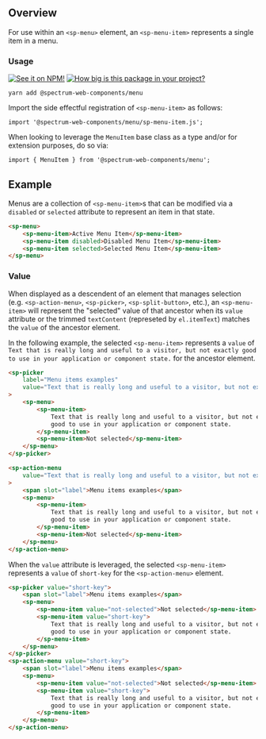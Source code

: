 ## Overview

For use within an `<sp-menu>` element, an `<sp-menu-item>` represents a single item in a menu.

### Usage

[![See it on NPM!](https://img.shields.io/npm/v/@spectrum-web-components/menu?style=for-the-badge)](https://www.npmjs.com/package/@spectrum-web-components/menu)
[![How big is this package in your project?](https://img.shields.io/bundlephobia/minzip/@spectrum-web-components/menu?style=for-the-badge)](https://bundlephobia.com/result?p=@spectrum-web-components/menu)

```
yarn add @spectrum-web-components/menu
```

Import the side effectful registration of `<sp-menu-item>` as follows:

```
import '@spectrum-web-components/menu/sp-menu-item.js';
```

When looking to leverage the `MenuItem` base class as a type and/or for extension purposes, do so via:

```
import { MenuItem } from '@spectrum-web-components/menu';
```

## Example

Menus are a collection of `<sp-menu-item>`s that can be modified via a `disabled` or `selected` attribute to represent an item in that state.

```html
<sp-menu>
    <sp-menu-item>Active Menu Item</sp-menu-item>
    <sp-menu-item disabled>Disabled Menu Item</sp-menu-item>
    <sp-menu-item selected>Selected Menu Item</sp-menu-item>
</sp-menu>
```

### Value

When displayed as a descendent of an element that manages selection (e.g. `<sp-action-menu>`, `<sp-picker>`, `<sp-split-button>`, etc.), an `<sp-menu-item>` will represent the "selected" value of that ancestor when its `value` attribute or the trimmed `textContent` (represeted by `el.itemText`) matches the `value` of the ancestor element.

In the following example, the selected `<sp-menu-item>` represents a `value` of `Text that is really long and useful to a visitor, but not exactly good to use in your application or component state.` for the ancestor element.

```html
<sp-picker
    label="Menu items examples"
    value="Text that is really long and useful to a visitor, but not exactly good to use in your application or component state."
>
    <sp-menu>
        <sp-menu-item>
            Text that is really long and useful to a visitor, but not exactly
            good to use in your application or component state.
        </sp-menu-item>
        <sp-menu-item>Not selected</sp-menu-item>
    </sp-menu>
</sp-picker>

<sp-action-menu
    value="Text that is really long and useful to a visitor, but not exactly good to use in your application or component state."
>
    <span slot="label">Menu items examples</span>
    <sp-menu>
        <sp-menu-item>
            Text that is really long and useful to a visitor, but not exactly
            good to use in your application or component state.
        </sp-menu-item>
        <sp-menu-item>Not selected</sp-menu-item>
    </sp-menu>
</sp-action-menu>
```

When the `value` attribute is leveraged, the selected `<sp-menu-item>` represents a `value` of `short-key` for the `<sp-action-menu>` element.

```html
<sp-picker value="short-key">
    <span slot="label">Menu items examples</span>
    <sp-menu>
        <sp-menu-item value="not-selected">Not selected</sp-menu-item>
        <sp-menu-item value="short-key">
            Text that is really long and useful to a visitor, but not exactly
            good to use in your application or component state.
        </sp-menu-item>
    </sp-menu>
</sp-picker>
<sp-action-menu value="short-key">
    <span slot="label">Menu items examples</span>
    <sp-menu>
        <sp-menu-item value="not-selected">Not selected</sp-menu-item>
        <sp-menu-item value="short-key">
            Text that is really long and useful to a visitor, but not exactly
            good to use in your application or component state.
        </sp-menu-item>
    </sp-menu>
</sp-action-menu>
```

